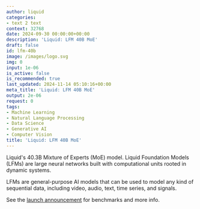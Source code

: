 ```yaml
---
author: liquid
categories:
- text 2 text
context: 32768
date: 2024-09-30 00:00:00+00:00
description: 'Liquid: LFM 40B MoE'
draft: false
id: lfm-40b
image: /images/logo.svg
img: 0
input: 1e-06
is_active: false
is_recommended: true
last_updated: 2024-11-14 05:10:16+00:00
meta_title: 'Liquid: LFM 40B MoE'
output: 2e-06
request: 0
tags:
- Machine Learning
- Natural Language Processing
- Data Science
- Generative AI
- Computer Vision
title: 'Liquid: LFM 40B MoE'
---
```







Liquid's 40.3B Mixture of Experts (MoE) model. Liquid Foundation Models (LFMs) are large neural networks built with computational units rooted in dynamic systems.

LFMs are general-purpose AI models that can be used to model any kind of sequential data, including video, audio, text, time series, and signals.

See the [launch announcement](https://www.liquid.ai/liquid-foundation-models) for benchmarks and more info.


